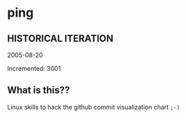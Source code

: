 # ping

## HISTORICAL ITERATION
2005-08-20

Incremented: 3001

## What is this?? 
Linux skills to hack the github commit visualization chart `;-)`
